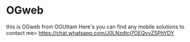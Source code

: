 # OGweb
this is OGweb from OGUttam
Here's you can find any mobile solutions
to contact me>
https://chat.whatsapp.com/J0LNzdtcj7OEQvvZSPhYDY
